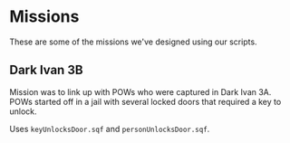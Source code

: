 # Missions

These are some of the missions we've designed using our scripts.

## Dark Ivan 3B

Mission was to link up with POWs who were captured in Dark Ivan 3A. POWs started off
in a jail with several locked doors that required a key to unlock.

Uses `keyUnlocksDoor.sqf` and `personUnlocksDoor.sqf`.
